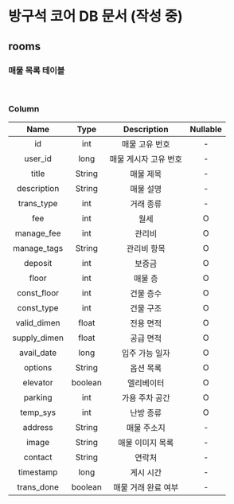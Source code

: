 # 방구석 코어 DB 문서 (작성 중)

## rooms
### 매물 목록 테이블
</br>

### Column
|     Name     |  Type   |      Description      | Nullable |
| :----------: | :-----: | :-------------------: | :------: |
|      id      |   int   |    매물 고유 번호     |    -     |
|   user_id    |  long   | 매물 게시자 고유 번호 |    -     |
|    title     | String  |       매물 제목       |    -     |
| description  | String  |       매물 설명       |    -     |
|  trans_type  |   int   |       거래 종류       |    -     |
|     fee      |   int   |         월세          |    O     |
|  manage_fee  |   int   |        관리비         |    O     |
| manage_tags  | String  |      관리비 항목      |    O     |
|   deposit    |   int   |        보증금         |    O     |
|    floor     |   int   |        매물 층        |    O     |
| const_floor  |   int   |       건물 층수       |    O     |
|  const_type  |   int   |       건물 구조       |    O     |
| valid_dimen  |  float  |       전용 면적       |    O     |
| supply_dimen |  float  |       공급 면적       |    O     |
|  avail_date  |  long   |    입주 가능 일자     |    O     |
|   options    | String  |       옵션 목록       |    O     |
|   elevator   | boolean |      엘리베이터       |    O     |
|   parking    |   int   |    가용 주차 공간     |    O     |
|   temp_sys   |   int   |       난방 종류       |    O     |
|   address    | String  |      매물 주소지      |    -     |
|    image     | String  |   매물 이미지 목록    |    -     |
|   contact    | String  |        연락처         |    -     |
|  timestamp   |  long   |       게시 시간       |    -     |
|  trans_done  | boolean |  매물 거래 완료 여부  |    -     |

</br>
